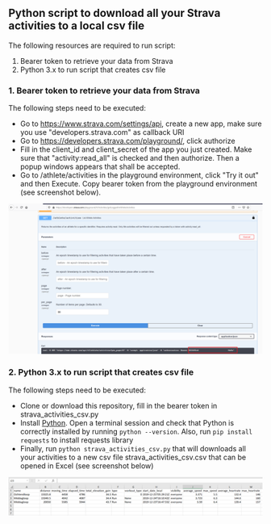 ## Python script to download all your Strava activities to a local csv file ##

The following resources are required to run script:
1. Bearer token to retrieve your data from Strava
2. Python 3.x to run script that creates csv file

### 1. Bearer token to retrieve your data from Strava ###

The following steps need to be executed:
- Go to https://www.strava.com/settings/api, create a new app, make sure you use "developers.strava.com" as callback URI
- Go to https://developers.strava.com/playground/, click authorize
- Fill in the client_id and client_secret of the app you just created. Make sure that "activity:read_all" is checked and then authorize. Then a popup windows appears that shall be accepted.
- Go to /athlete/activities in the playground environment, click "Try it out" and then Execute. Copy bearer token from the playground environment (see screenshot below).

![Bearer token](https://github.com/rebremer/strava-to-excel/blob/master/images/strava_bearer_token.png "Bearer Token")

### 2. Python 3.x to run script that creates csv file ###

The following steps need to be executed:
- Clone or download this repository, fill in the bearer token in strava_activities_csv.py
- Install [Python](https://www.python.org/downloads/). Open a terminal session and check that Python is correctly installed by running `python --version`. Also, run `pip install requests` to install requests library
- Finally, run `python strava_activities_csv.py` that will downloads all your activities to a new csv file strava_activities_csv.csv that can be opened in Excel (see screenshot below)

![Strava activities in Excel](https://github.com/rebremer/strava-to-excel/blob/master/images/strava_activities_excel.png "Strava activities in Excel")